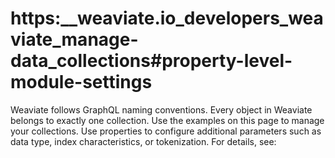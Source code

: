 # https:\_\_weaviate.io_developers_weaviate_manage-data_collections#property-level-module-settings

Weaviate follows GraphQL naming conventions. Every object in Weaviate belongs to exactly one collection. Use the examples on this page to manage your collections. Use properties to configure additional parameters such as data type, index characteristics, or tokenization. For details, see:
